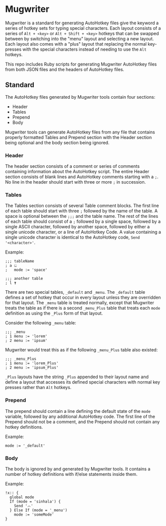 # Mugwriter

Mugwriter is a standard for generating AutoHotkey files give the keyword a series of hotkey sets for typing special characters. Each layout consists of a series of `Alt + <key>` or `Alt + Shift + <key>` hotkeys that can be swapped between by switching into the "menu" layout and selecting a new layout. Each layout also comes with a "plus" layout that replacing the normal key-presses with the special characters instead of needing to use the `Alt` hotkeys.

This repo includes Ruby scripts for generating Mugwriter AutoHotkey files from both JSON files and the headers of AutoHotkey files.

## Standard

The AutoHotkey files generated by Mugwriter tools contain four sections:
* Header
* Tables
* Prepend
* Body

Mugwriter tools can generate AutoHotkey files from any file that contains properly formatted Tables and Prepend section with the Header section being optional and the body section being ignored.

### Header

The header section consists of a comment or series of comments containing information about the AutoHotkey script. The entire Header section consists of blank lines and AutoHotkey comments starting with a `;`. No line in the header should start with three or more `;` in succession.

### Tables

The Tables section consists of several Table comment blocks. The first line of each table should start with three `;` followed by the name of the table. A space is optional between the `;;;` and the table name. The rest of the lines of each table should consist of a `;` followed by a single space, followed by a single ASCII character, followed by another space, followed by either a single unicode character, or a line of AutoHotkey Code. A value containing a single unicode character is identical to the AutoHotkey code, `Send '<character>'`.

Example:
```ahk
;;; tableName
; a ඞ
;   mode := 'space'

;;; another table
; l ❣
```

There are two special tables, `_default` and `_menu`. The `_default` table defines a set of hotkey that occur in every layout unless they are overridden for that layout. The `_menu` table is treated normally, except that Mugwriter treats the table as if there is a second `_menu_Plus` table that treats each `mode` definition as using the `_Plus` form of that layout.

Consider the following `_menu` table:
```ahk
;;; _menu
; 1 menu := 'lorem'
; 2 menu := 'ipsum'
```

Mugwriter would treat this as if the following `_menu_Plus` table also existed:
```ahk
;;; _menu_Plus
; 1 menu := 'lorem_Plus'
; 2 menu := 'ipsum_Plus'
```

`_Plus` layouts have the string `_Plus` appended to their layout name and define a layout that accesses its defined special characters with normal key presses rather than `Alt` hotkeys.

### Prepend

The prepend should contain a line defining the default state of the `mode` variable, followed by any additional AutoHotkey code. The first line of the Prepend should not be a comment, and the Prepend should not contain any hotkey definitions.

Example:
```ahk
mode := '_default'
```

### Body

The body is ignored by and generated by Mugwriter tools. It contains a number of hotkey definitions with if/else statements inside them.

Example:
```ahk
!x:: {
  global mode
  If (mode = 'sinhala') {
    Send '෴'
  } Else If (mode = '_menu')
    mode := 'someMode'
}
```

